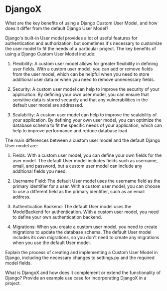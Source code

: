 # DjangoX

What are the key benefits of using a Django Custom User Model, and how does it differ from the default Django User Model?

Django's built-in User model provides a lot of useful features for authentication and authorization, but sometimes it's necessary to customize the user model to fit the needs of a particular project. The key benefits of using a Django Custom User Model include:

1. Flexibility: A custom user model allows for greater flexibility in defining user fields. With a custom user model, you can add or remove fields from the user model, which can be helpful when you need to store additional user data or when you need to remove unnecessary fields.

2. Security: A custom user model can help to improve the security of your application. By defining your own user model, you can ensure that sensitive data is stored securely and that any vulnerabilities in the default user model are addressed.

3. Scalability: A custom user model can help to improve the scalability of your application. By defining your own user model, you can optimize the database schema to fit the specific needs of your application, which can help to improve performance and reduce database load.

The main differences between a custom user model and the default Django User model are:

1. Fields: With a custom user model, you can define your own fields for the user model. The default User model includes fields such as username, email, and password, but a custom user model can include any additional fields you need.

2. Username Field: The default User model uses the username field as the primary identifier for a user. With a custom user model, you can choose to use a different field as the primary identifier, such as an email address.

3. Authentication Backend: The default User model uses the ModelBackend for authentication. With a custom user model, you need to define your own authentication backend.

4. Migrations: When you create a custom user model, you need to create migrations to update the database schema. The default User model includes its own migrations, so you don't need to create any migrations when you use the default User model.

Explain the process of creating and implementing a Custom User Model in Django, including the necessary changes to settings.py and the required model fields.



What is DjangoX and how does it complement or extend the functionality of Django? Provide an example use case for incorporating DjangoX in a project.
